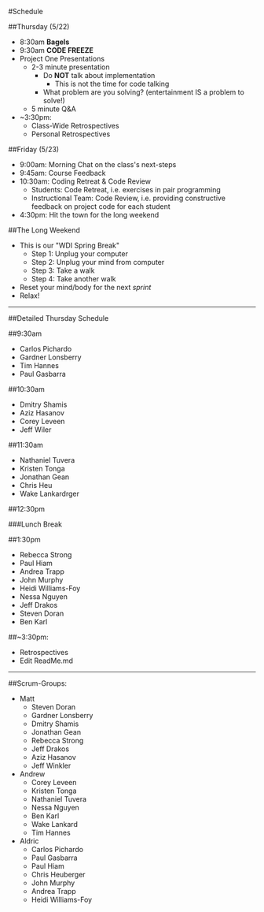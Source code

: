 
#Schedule

##Thursday (5/22)
- 8:30am **Bagels**
- 9:30am **CODE FREEZE**
- Project One Presentations
    - 2-3 minute presentation
        - Do **NOT** talk about implementation
            - This is not the time for code talking
        - What problem are you solving? (entertainment IS a problem to solve!)
    - 5 minute Q&A
- ~3:30pm:
    - Class-Wide Retrospectives
    - Personal Retrospectives

##Friday (5/23)
- 9:00am: Morning Chat on the class's next-steps
- 9:45am: Course Feedback
- 10:30am: Coding Retreat & Code Review
    - Students: Code Retreat, i.e. exercises in pair programming
    - Instructional Team: Code Review, i.e. providing constructive feedback on project code for each student
- 4:30pm: Hit the town for the long weekend

##The Long Weekend
- This is our "WDI Spring Break"
    - Step 1: Unplug your computer
    - Step 2: Unplug your mind from computer
    - Step 3: Take a walk
    - Step 4: Take another walk
- Reset your mind/body for the next *sprint*
- Relax!

---

##Detailed Thursday Schedule

##9:30am
- Carlos Pichardo
- Gardner Lonsberry
- Tim Hannes
- Paul Gasbarra

##10:30am
- Dmitry Shamis
- Aziz Hasanov
- Corey Leveen
- Jeff Wiler

##11:30am
- Nathaniel Tuvera
- Kristen Tonga
- Jonathan Gean
- Chris Heu
- Wake Lankardrger

##12:30pm

###Lunch Break

##1:30pm
- Rebecca Strong
- Paul Hiam
- Andrea Trapp
- John Murphy
- Heidi Williams-Foy
- Nessa Nguyen
- Jeff Drakos
- Steven Doran
- Ben Karl

##~3:30pm:
- Retrospectives
- Edit ReadMe.md











---

##Scrum-Groups:
* Matt
    * Steven Doran
    * Gardner Lonsberry
    * Dmitry Shamis
    * Jonathan Gean
    * Rebecca Strong
    * Jeff Drakos
    * Aziz Hasanov
    * Jeff Winkler
* Andrew
    * Corey Leveen
    * Kristen Tonga
    * Nathaniel Tuvera
    * Nessa Nguyen
    * Ben Karl
    * Wake Lankard
    * Tim Hannes
* Aldric
    * Carlos Pichardo
    * Paul Gasbarra
    * Paul Hiam
    * Chris Heuberger
    * John Murphy
    * Andrea Trapp
    * Heidi Williams-Foy
